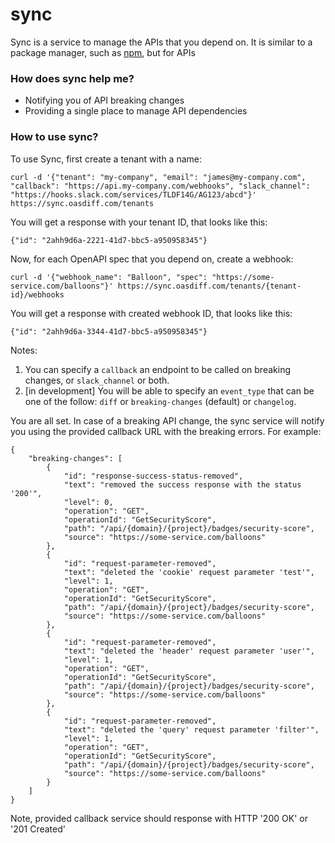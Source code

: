 # sync

Sync is a service to manage the APIs that you depend on. It is similar to a package manager, such as [npm](https://www.npmjs.com/), but for APIs

### How does sync help me?
- Notifying you of API breaking changes
- Providing a single place to manage API dependencies

### How to use sync?
To use Sync, first create a tenant with a name:
```
curl -d '{"tenant": "my-company", "email": "james@my-company.com", "callback": "https://api.my-company.com/webhooks", "slack_channel": "https://hooks.slack.com/services/TLDF14G/AG123/abcd"}' https://sync.oasdiff.com/tenants
```
You will get a response with your tenant ID, that looks like this:
```
{"id": "2ahh9d6a-2221-41d7-bbc5-a950958345"}
```

Now, for each OpenAPI spec that you depend on, create a webhook:
```
curl -d '{"webhook_name": "Balloon", "spec": "https://some-service.com/balloons"}' https://sync.oasdiff.com/tenants/{tenant-id}/webhooks
```
You will get a response with created webhook ID, that looks like this:
```
{"id": "2ahh9d6a-3344-41d7-bbc5-a950958345"}
```
Notes:
1. You can specify a `callback` an endpoint to be called on breaking changes, or `slack_channel` or both.
2. [in development] You will be able to specify an `event_type` that can be one of the follow: `diff` or `breaking-changes` (default) or `changelog`.

You are all set. In case of a breaking API change, the sync service will notify you using the provided callback URL with the breaking errors. For example:
```
{
    "breaking-changes": [
        {
            "id": "response-success-status-removed",
            "text": "removed the success response with the status '200'",
            "level": 0,
            "operation": "GET",
            "operationId": "GetSecurityScore",
            "path": "/api/{domain}/{project}/badges/security-score",
            "source": "https://some-service.com/balloons"
        },
        {
            "id": "request-parameter-removed",
            "text": "deleted the 'cookie' request parameter 'test'",
            "level": 1,
            "operation": "GET",
            "operationId": "GetSecurityScore",
            "path": "/api/{domain}/{project}/badges/security-score",
            "source": "https://some-service.com/balloons"
        },
        {
            "id": "request-parameter-removed",
            "text": "deleted the 'header' request parameter 'user'",
            "level": 1,
            "operation": "GET",
            "operationId": "GetSecurityScore",
            "path": "/api/{domain}/{project}/badges/security-score",
            "source": "https://some-service.com/balloons"
        },
        {
            "id": "request-parameter-removed",
            "text": "deleted the 'query' request parameter 'filter'",
            "level": 1,
            "operation": "GET",
            "operationId": "GetSecurityScore",
            "path": "/api/{domain}/{project}/badges/security-score",
            "source": "https://some-service.com/balloons"
        }
    ]
}
```
Note, provided callback service should response with HTTP '200 OK' or '201 Created'

